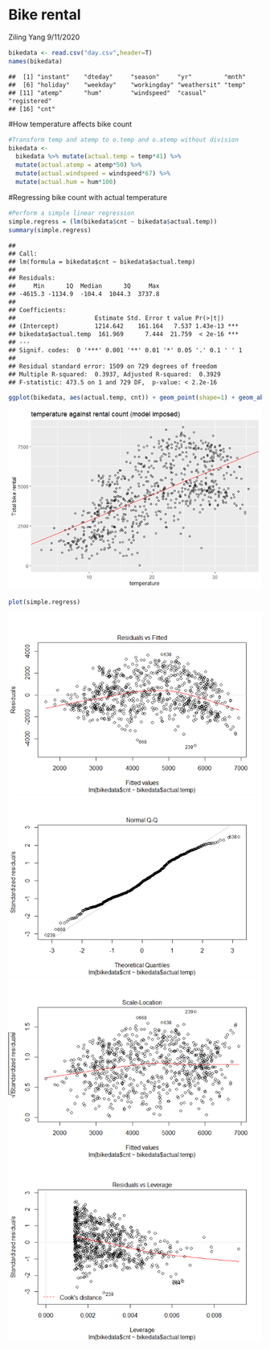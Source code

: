 Bike rental
================
Ziling Yang
9/11/2020

``` r
bikedata <- read.csv("day.csv",header=T)
names(bikedata)
```

    ##  [1] "instant"    "dteday"     "season"     "yr"         "mnth"      
    ##  [6] "holiday"    "weekday"    "workingday" "weathersit" "temp"      
    ## [11] "atemp"      "hum"        "windspeed"  "casual"     "registered"
    ## [16] "cnt"

\#How temperature affects bike count

``` r
#Transform temp and atemp to o.temp and o.atemp without division
bikedata <- 
  bikedata %>% mutate(actual.temp = temp*41) %>% 
  mutate(actual.atemp = atemp*50) %>%
  mutate(actual.windspeed = windspeed*67) %>%
  mutate(actual.hum = hum*100)
```

\#Regressing bike count with actual temperature

``` r
#Perform a simple linear regression 
simple.regress = (lm(bikedata$cnt ~ bikedata$actual.temp))
summary(simple.regress)
```

    ## 
    ## Call:
    ## lm(formula = bikedata$cnt ~ bikedata$actual.temp)
    ## 
    ## Residuals:
    ##     Min      1Q  Median      3Q     Max 
    ## -4615.3 -1134.9  -104.4  1044.3  3737.8 
    ## 
    ## Coefficients:
    ##                      Estimate Std. Error t value Pr(>|t|)    
    ## (Intercept)          1214.642    161.164   7.537 1.43e-13 ***
    ## bikedata$actual.temp  161.969      7.444  21.759  < 2e-16 ***
    ## ---
    ## Signif. codes:  0 '***' 0.001 '**' 0.01 '*' 0.05 '.' 0.1 ' ' 1
    ## 
    ## Residual standard error: 1509 on 729 degrees of freedom
    ## Multiple R-squared:  0.3937, Adjusted R-squared:  0.3929 
    ## F-statistic: 473.5 on 1 and 729 DF,  p-value: < 2.2e-16

``` r
ggplot(bikedata, aes(actual.temp, cnt)) + geom_point(shape=1) + geom_abline(intercept = coef(simple.regress)[1], slope = coef(simple.regress)[2], colour = "red") + ylab('Total bike rental') + xlab('temperature') + labs(title = 'temperature against rental count (model imposed)')
```

![](Bike-rentals_files/figure-gfm/unnamed-chunk-4-1.png)<!-- -->

``` r
plot(simple.regress)
```

![](Bike-rentals_files/figure-gfm/unnamed-chunk-5-1.png)<!-- -->![](Bike-rentals_files/figure-gfm/unnamed-chunk-5-2.png)<!-- -->![](Bike-rentals_files/figure-gfm/unnamed-chunk-5-3.png)<!-- -->![](Bike-rentals_files/figure-gfm/unnamed-chunk-5-4.png)<!-- -->
